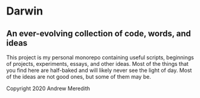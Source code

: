 # Darwin

## An ever-evolving collection of code, words, and ideas

This project is my personal monorepo containing useful scripts, beginnings of
projects, experiments, essays, and other ideas. Most of the things that you
find here are half-baked and will likely never see the light of day. Most of
the ideas are not good ones, but some of them may be.

Copyright 2020 Andrew Meredith

